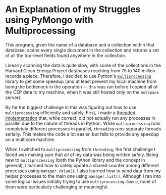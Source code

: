 # An Explanation of my Struggles using PyMongo with Multiprocessing

This program, given the name of a database and a collection within that database, scans every single document in the collection and returns a set of all the top-level fields found anywhere in the collection. 

Linearly scanning the data is quite slow, with some of the collections in the Harvard Clean Energy Project databases reaching from 75 to 140 million records a piece. Therefore, I decided to use Python's [`multiprocessing`](https://docs.python.org/3.6/library/multiprocessing.html) library to get some speedup (and at least prevent my local machine from being the bottleneck in the operation -- this was ran before I copied all of the CEP data to my machine, when it was still hosted only on the `molspace` server). 

By far the biggest challenge in this was figuring out how to use `multiprocessing` efficiently and safely. First, I made a [threaded implementation](/ExistingMongoCrawling/GetCurrentFields/thread_unsafe_collection_crawler.py) that, while correct, did not actually run any processes in parallel due to the nature of threads in Python. While `multiprocessing` runs completely different processes in parallel, `threading` runs separate threads serially. This makes the code a lot easier, but fails to provide any speedup on a multicore machine. 

When I switched to `multiprocessing` from `threading`, the first challenge I faced was making sure that all of my data was being written safely. Being new to `multiprocessing` (both the Python library and the concept in general), I learned how to safely update a shared counter among different processes using `manager.Value()`. I also learned how to send data from my helper processes to the main one using `manager.list()`. Although I ran into some logical issues initially trying to use `multiprocessing.Queue`, none of them were particularly challenging or meaningful. 
